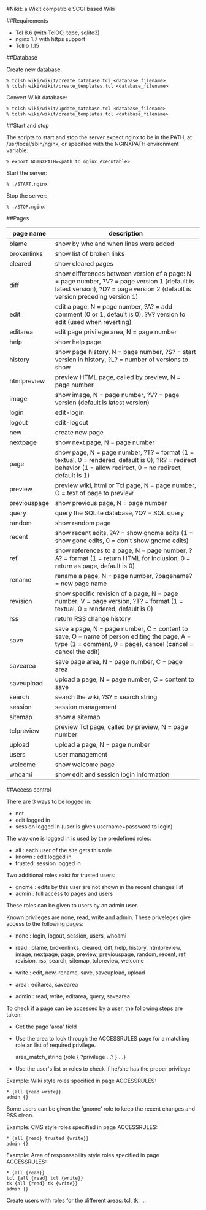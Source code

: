 #Nikit: a Wikit compatible SCGI based Wiki

##Requirements

- Tcl 8.6 (with TclOO, tdbc, sqlite3)
- nginx 1.7 with https support
- Tcllib 1.15

##Database

Create new database:

    % tclsh wiki/wikit/create_database.tcl <database_filename>
    % tclsh wiki/wikit/create_templates.tcl <database_filename>

Convert Wikit database:

    % tclsh wiki/wikit/update_database.tcl <database_filename>
    % tclsh wiki/wikit/create_templates.tcl <database_filename>

##Start and stop

The scripts to start and stop the server expect nginx to be in the PATH, at
/usr/local/sbin/nginx, or specified with the NGINXPATH environment variable:

    % export NGINXPATH=<path_to_nginx_executable>

Start the server:

    % ./START.nginx

Stop the server:

    % ./STOP.nginx

##Pages

page name | description
----------|------------
blame | show by who and when lines were added
brokenlinks | show list of broken links
cleared | show cleared pages
diff | show differences between version of a page: N = page number, ?V? = page version 1 (default is latest version), ?D? = page version 2 (default is version preceding version 1)
edit | edit a page, N = page number, ?A? = add comment (0 or 1, default is 0), ?V? version to edit (used when reverting)
editarea | edit page privilege area, N = page number
help | show help page
history	| show page history, N = page number, ?S? = start version in history, ?L? = number of versions to show
htmlpreview | preview HTML page, called by preview, N = page number
image | show image, N = page number, ?V? = page version (default is latest version)
login | edit-login
logout | edit-logout
new | create new page
nextpage | show next page, N = page number
page | show page, N = page number, ?T? = format (1 = textual, 0 = rendered, default is 0), ?R? = redirect behavior (1 = allow redirect, 0 = no redirect, default is 1)
preview	| preview wiki, html or Tcl page, N = page number, O = text of page to preview
previouspage | show previous page, N = page number
query | query the SQLite database, ?Q? = SQL query
random	| show random page
recent	| show recent edits, ?A? = show gnome edits (1 = show gone edits, 0 = don't show gnome edits)
ref | show references to a page, N = page number, ?A? = format (1 = return HTML for inclusion, 0 = return as page, default is 0)
rename | rename a page, N = page number, ?pagename? = new page name
revision | show specific revision of a page, N = page number, V = page version, ?T? = format (1 = textual, 0 = rendered, default is 0)
rss | return RSS change history
save | save a page, N = page number, C = content to save, O = name of person editing the page, A = type (1 = comment, 0 = page), cancel (cancel = cancel the edit)
savearea | save page area, N = page number, C = page area
saveupload | upload a page, N = page number, C = content to save
search | search the wiki, ?S? = search string
session	| session management
sitemap	| show a sitemap
tclpreview | preview Tcl page, called by preview, N = page number
upload | upload a page, N = page number
users | user management
welcome	| show welcome page
whoami | show edit and session login information

##Access control

There are 3 ways to be logged in:

- not
- edit logged in
- session logged in (user is given username+password to login)

The way one is logged in is used by the predefined roles:

- all    : each user of the site gets this role
- known  : edit logged in
- trusted: session logged in

Two additional roles exist for trusted users:

- gnome  : edits by this user are not shown in the recent changes list
- admin  : full access to pages and users

These roles can be given to users by an admin user.

Known privileges are none, read, write and admin. These priveleges give access
to the following pages:

- none  : login, logout, session, users, whoami

- read  : blame, brokenlinks, cleared, diff, help, history, htmlpreview, image,
          nextpage, page, preview, previouspage, random, recent, ref, revision,
          rss, search, sitemap, tclpreview, welcome

- write : edit, new, rename, save, saveupload, upload

- area  : editarea, savearea

- admin : read, write, editarea, query, savearea

To check if a page can be accessed by a user, the following steps are taken:

- Get the page 'area' field

- Use the area to look through the ACCESSRULES page for a matching role an list
  of required privilege.

    area_match_string {role { ?privilege ...? } ...}

- Use the user's list or roles to check if he/she has the proper privilege

Example: Wiki style roles specified in page ACCESSRULES:

    * {all {read write}}
    admin {}

Some users can be given the 'gnome' role to keep the recent changes and RSS
clean.

Example: CMS style roles specified in page ACCESSRULES:

    * {all {read} trusted {write}}
    admin {}

Example: Area of responsability style roles specified in page ACCESSRULES:

    * {all {read}}
    tcl {all {read} tcl {write}}
    tk {all {read} tk {write}}
    admin {}

Create users with roles for the different areas: tcl, tk, ...
